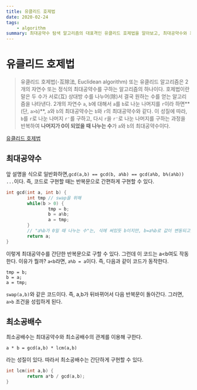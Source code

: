 ```yaml
---
title: 유클리드 호제법
date: 2020-02-24
tags:
    - algorithm
summary: 최대공약수 탐색 알고리즘의 대표격인 유클리드 호제법을 알아보고, 최대공약수와 최소공배수를 C++로 구현합니다.
---
```

# 유클리드 호제법
> 유클리드 호제법(-互除法, Euclidean algorithm) 또는 유클리드 알고리즘은 2개의 자연수 또는 정식의 최대공약수를 구하는 알고리즘의 하나이다. 호제법이란 말은 두 수가 서로(互) 상대방 수를 나누어(除)서 결국 원하는 수를 얻는 알고리즘을 나타낸다. 2개의 자연수 `a`, `b`에 대해서 `a`를 `b`로 나눈 나머지를 `r`이라 하면**(단, `a>b`)**, `a`와 `b`의 최대공약수는 `b`와 `r`의 최대공약수와 같다. 이 성질에 따라, `b`를 `r`로 나눈 나머지 `r'`를 구하고, 다시 `r`을 `r'`로 나눈 나머지를 구하는 과정을 반복하여 **나머지가 0이 되었을 때 나누는 수**가 `a`와 `b`의 최대공약수이다.

[유클리드 호제법](https://ko.wikipedia.org/wiki/%EC%9C%A0%ED%81%B4%EB%A6%AC%EB%93%9C_%ED%98%B8%EC%A0%9C%EB%B2%95)

## 최대공약수

앞 설명을 식으로 일반화하면,`gcd(a,b) == gcd(b, a%b) == gcd(a%b, b%(a%b)) ...`이다. 즉, 코드로 구현할 때는 반복문으로 간편하게 구현할 수 있다.
```cpp
int gcd(int a, int b) {
        int tmp // swap을 위해
        while(b > 0) {
                tmp = b;
                b = a%b;
                a = tmp;
        }
        // "a%b가 0일 때 나누는 수"는, 식에 써있듯 b이지만, b=a%b로 값이 변동되고, 기존 b값은 a에 저장되므로 a를 반환한다.
        return a;
}
```

이렇게 최대공약수를 간단한 반복문으로 구할 수 있다. 그런데 이 코드는 a<b여도 작동한다. 이유가 뭘까? `a<b`라면, `a%b = a`이다. 즉, 다음과 같이 코드가 동작한다.
```
tmp = b;
b = a;
a = tmp;
```

 `swap(a,b)`와 같은 코드이다. 즉, a,b가 뒤바뀌어서 다음 반복문이 돌아간다. 그러면, `a>b` 조건을 성립하게 된다.

## 최소공배수

최소공배수는 최대공약수와 최소공배수의 관계를 이용해 구한다.

`a * b = gcd(a,b) * lcm(a,b)`

라는 성질이 있다. 따라서 최소공배수는 간단하게 구현할 수 있다.
```cpp
int lcm(int a,b) {
        return a*b / gcd(a,b);
}
```